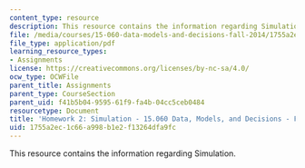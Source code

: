 ```yaml
---
content_type: resource
description: This resource contains the information regarding Simulation.
file: /media/courses/15-060-data-models-and-decisions-fall-2014/1755a2ec1c66a998b1e2f13264dfa9fc_MIT15_060F14_HW2_Work.pdf
file_type: application/pdf
learning_resource_types:
- Assignments
license: https://creativecommons.org/licenses/by-nc-sa/4.0/
ocw_type: OCWFile
parent_title: Assignments
parent_type: CourseSection
parent_uid: f41b5b04-9595-61f9-fa4b-04cc5ceb0484
resourcetype: Document
title: 'Homework 2: Simulation - 15.060 Data, Models, and Decisions - Fall 2014'
uid: 1755a2ec-1c66-a998-b1e2-f13264dfa9fc
---
```

This resource contains the information regarding Simulation.